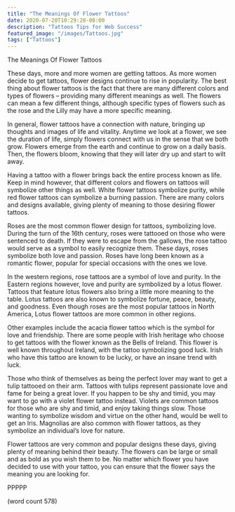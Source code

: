 ```yaml
---
title: "The Meanings Of Flower Tattoos"
date: 2020-07-20T10:29:28-08:00
description: "Tattoos Tips for Web Success"
featured_image: "/images/Tattoos.jpg"
tags: ["Tattoos"]
---
```


The Meanings Of Flower Tattoos

These days, more and more women are getting tattoos.  As more women decide to get tattoos, flower designs continue to rise in popularity.  The best thing about flower tattoos is the fact that there are many different colors and types of flowers – providing many different meanings as well.  The flowers can mean a few different things, although specific types of flowers such as the rose and the Lilly may have a more specific meaning.

In general, flower tattoos have a connection with nature, bringing up thoughts and images of life and vitality. Anytime we look at a flower, we see the duration of life, simply flowers connect with us in the sense that we both grow.  Flowers emerge from the earth and continue to grow on a daily basis.  Then, the flowers bloom, knowing that they will later dry up and start to wilt away.

Having a tattoo with a flower brings back the entire process known as life.  Keep in mind however, that different colors and flowers on tattoos will symbolize other things as well.  White flower tattoos symbolize purity, while red flower tattoos can symbolize a burning passion.  There are many colors and designs available, giving plenty of meaning to those desiring flower tattoos.

Roses are the most common flower design for tattoos, symbolizing love.  During the turn of the 16th century, roses were tattooed on those who were sentenced to death.  If they were to escape from the gallows, the rose tattoo would serve as a symbol to easily recognize them.  These days, roses symbolize both love and passion.  Roses have long been known as a romantic flower, popular for special occasions with the ones we love.  

In the western regions, rose tattoos are a symbol of love and purity.  In the Eastern regions however, love and purity are symbolized by a lotus flower.  Tattoos that feature lotus flowers also bring a little more meaning to the table.  Lotus tattoos are also known to symbolize fortune, peace, beauty, and goodness.  Even though roses are the most popular tattoos in North America, Lotus flower tattoos are more common in other regions.

Other examples include the acacia flower tattoo which is the symbol for love and friendship.  There are some people with Irish heritage who choose to get tattoos with the flower known as the Bells of Ireland.  This flower is well known throughout Ireland, with the tattoo symbolizing good luck.  Irish who have this tattoo are known to be lucky, or have an insane trend with luck.

Those who think of themselves as being the perfect lover may want to get a tulip tattooed on their arm.  Tattoos with tulips represent passionate love and fame for being a great lover.  If you happen to be shy and timid, you may want to go with a violet flower tattoo instead.  Violets are common tattoos for those who are shy and timid, and enjoy taking things slow.  Those wanting to symbolize wisdom and virtue on the other hand, would be well to get an Iris.  Magnolias are also common with flower tattoos, as they symbolize an individual’s love for nature.

Flower tattoos are very common and popular designs these days, giving plenty of meaning behind their beauty.  The flowers can be large or small and as bold as you wish them to be.  No matter which flower you have decided to use with your tattoo, you can ensure that the flower says the meaning you are looking for.

PPPPP

(word count 578)
